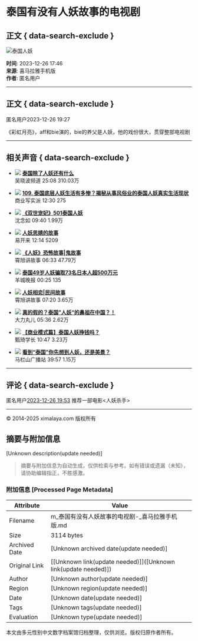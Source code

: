 # 泰国有没有人妖故事的电视剧

## 正文 { data-search-exclude }


![泰国人妖](https://imagev2.xmcdn.com/storages/4fab-audiofreehighqps/6F/A2/CKwRIJEFA4mXAAArcgDePsCY.png)

**时间**: 2023-12-26 17:46  
**来源**: 喜马拉雅手机版  
**作者**: 匿名用户  

---

## 正文 { data-search-exclude }

匿名用户2023-12-26 19:27

《彩虹月亮》，aff和bie演的，bie的养父是人妖，他的戏份很大，贯穿整部电视剧

---

## 相关声音 { data-search-exclude }

- ![](http://imagev2.xmcdn.com/group9/M05/33/D5/wKgDZlWTeKfgdqYbAArO7X1ML0w087.jpg!op_type=3&columns=180&rows=180) **[泰国除了人妖还有什么](https://m.ximalaya.com/sound/11878358)**  
  吴晓波频道 25:08 310.03万

- ![](http://imagev2.xmcdn.com/storages/13d7-audiofreehighqps/AA/34/GKwRIaIIL2BbAAFCdAIZgGHq.jpeg!op_type=3&columns=180&rows=180) **[109. 泰国底层人妖生活有多惨？揭秘从事风俗业的泰国人妖真实生活现状](https://m.ximalaya.com/sound/720990516)**  
  商业写实派 12:30 275

- ![](http://imagev2.xmcdn.com/group69/M06/B4/E7/wKgMb12yoWKBO3J6AApzFVbVgAs986.jpg!op_type=3&columns=180&rows=180) **[《双世宠妃》501泰国人妖](https://m.ximalaya.com/sound/261765420)**  
  沈念如 09:40 1.99万

- ![](http://imagev2.xmcdn.com/storages/9bf9-audiofreehighqps/28/0B/GKwRIUEIm4euAAFl3AJAT99z.png!op_type=3&columns=180&rows=180) **[人妖思婧的故事](https://m.ximalaya.com/sound/669038021)**  
  易开来 12:14 5209

- ![](http://imagev2.xmcdn.com/group74/M02/2E/F8/wKgO0l6cMZ6Tg98GAAG8JNH9GPU032.jpg!op_type=3&columns=180&rows=180) **[《人妖》恐怖故事|鬼故事](https://m.ximalaya.com/sound/360515069)**  
  霄旭讲故事 06:33 47.79万

- ![](http://imagev2.xmcdn.com/storages/7255-audiofreehighqps/E9/C2/GKwRIJIHZj1tAAEDiQHdbzNX.jpeg!op_type=3&columns=180&rows=180) **[泰国49岁人妖骗取73名日本人超500万元](https://m.ximalaya.com/sound/750097883)**  
  羊城晚报 00:25 135

- ![](http://imagev2.xmcdn.com/storages/d000-audiofreehighqps/73/F2/GKwRIUEIYdMNAAiOQwIqejlP.jpeg!op_type=3&columns=180&rows=180) **[人妖相恋|民间故事](https://m.ximalaya.com/sound/641997318)**  
  霄旭讲故事 07:20 3.65万

- ![](http://imagev2.xmcdn.com/group73/M04/AE/65/wKgO216EU5DhyOHCAAN16A0sV5U496.jpg!op_type=3&columns=180&rows=180) **[真的假的？泰国”人妖“的鼻祖在中国？！](https://m.ximalaya.com/sound/749982916)**  
  大力丸儿 05:36 2.62万

- ![](http://imagev2.xmcdn.com/group74/M08/11/29/wKgO0l5YtYKTR0w2AAJiwX9tyIs079.jpg!op_type=3&columns=180&rows=180) **[【商业模式篇】泰国人妖挣钱吗？](https://m.ximalaya.com/sound/262573321)**  
  甄琦学长 10:47 3.23万

- ![](http://imagev2.xmcdn.com/storages/e9bf-audiofreehighqps/6C/CF/GMCoOR8JdpQcAAh-qgKaMVkz.jpeg!op_type=3&columns=180&rows=180) **[看到“泰国”你先想到人妖，还是美景？](https://m.ximalaya.com/sound/699373984)**  
  马栏山广播站 39:57 1.15万

---

## 评论 { data-search-exclude }

匿名用户[2023-12-26 19:53](https://m.ximalaya.com/ask/a22461460)
推荐一部电影<人妖杀手>

---

© 2014-2025 ximalaya.com 版权所有
<!-- tcd_original_link https://m.ximalaya.com/ask/a22461459 -->


## 摘要与附加信息

<!-- tcd_abstract -->
[Unknown description(update needed)]
<!-- tcd_abstract_end -->

> 摘要与附加信息为自动生成，仅供检索与参考。如有错误或遗漏（未知），请协助编辑指正，不胜感激。

### 附加信息 [Processed Page Metadata]

| Attribute       | Value                                  |
|-----------------|----------------------------------------|
| Filename        | m_泰国有没有人妖故事的电视剧-_喜马拉雅手机版.md                             |
| Size            | 3114 bytes                           |
| Archived Date   | [Unknown archived date(update needed)]                             |
| Original Link   | [[Unknown link(update needed)]]([Unknown link(update needed)])                       |
| Author          | [Unknown author(update needed)]                               |
| Region          | [Unknown region(update needed)]                               |
| Date            | [Unknown date(update needed)]                                 |
| Tags            | [Unknown tags(update needed)]                                 |
| Evaluation            | [Unknown type(update needed)]                                 |
<!-- tcd_table_end -->

本文由多元性别中文数字档案馆归档整理，仅供浏览。版权归原作者所有。
